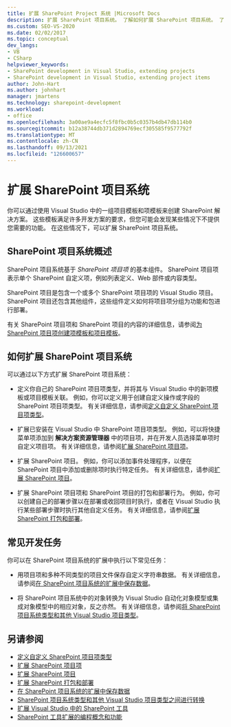 ```yaml
---
title: 扩展 SharePoint Project 系统 |Microsoft Docs
description: 扩展 SharePoint 项目系统。 了解如何扩展 SharePoint 项目系统。 了解常见的开发任务。
ms.custom: SEO-VS-2020
ms.date: 02/02/2017
ms.topic: conceptual
dev_langs:
- VB
- CSharp
helpviewer_keywords:
- SharePoint development in Visual Studio, extending projects
- SharePoint development in Visual Studio, extending project items
author: John-Hart
ms.author: johnhart
manager: jmartens
ms.technology: sharepoint-development
ms.workload:
- office
ms.openlocfilehash: 3a00ae9a4ecfc5f8fbc0b5c0357b4db47db114b0
ms.sourcegitcommit: b12a38744db371d2894769ecf305585f9577792f
ms.translationtype: MT
ms.contentlocale: zh-CN
ms.lasthandoff: 09/13/2021
ms.locfileid: "126600657"
---
```

# <a name="extend-the-sharepoint-project-system"></a>扩展 SharePoint 项目系统
  你可以通过使用 Visual Studio 中的一组项目模板和项模板来创建 SharePoint 解决方案。 这些模板满足许多开发方案的要求，但您可能会发现某些情况下不提供您需要的功能。 在这些情况下，可以扩展 SharePoint 项目系统。

## <a name="overview-of-the-sharepoint-project-system"></a>SharePoint 项目系统概述
 SharePoint 项目系统基于 *SharePoint 项目项* 的基本组件。 SharePoint 项目项表示单个 SharePoint 自定义项，例如列表定义、Web 部件或内容类型。

 SharePoint 项目是包含一个或多个 SharePoint 项目项的 Visual Studio 项目。 SharePoint 项目还包含其他组件，这些组件定义如何将项目项分组为功能和包进行部署。

 有关 SharePoint 项目项和 SharePoint 项目的内容的详细信息，请参阅[为 SharePoint 项目项创建项模板和项目模板](../sharepoint/creating-item-templates-and-project-templates-for-sharepoint-project-items.md)。

## <a name="how-to-extend-the-sharepoint-project-system"></a>如何扩展 SharePoint 项目系统
 可以通过以下方式扩展 SharePoint 项目系统：

- 定义你自己的 SharePoint 项目项类型，并将其与 Visual Studio 中的新项模板或项目模板关联。 例如，你可以定义用于创建自定义操作或字段的 SharePoint 项目项类型。 有关详细信息，请参阅[定义自定义 SharePoint 项目项类型](../sharepoint/defining-custom-sharepoint-project-item-types.md)。

- 扩展已安装在 Visual Studio 中 SharePoint 项目项类型。 例如，可以将快捷菜单项添加到 **解决方案资源管理器** 中的项目项，并在开发人员选择菜单项时自定义项目项。 有关详细信息，请参阅[扩展 SharePoint 项目项](../sharepoint/extending-sharepoint-project-items.md)。

- 扩展 SharePoint 项目。 例如，你可以添加事件处理程序，以便在 SharePoint 项目中添加或删除项时执行特定任务。 有关详细信息，请参阅[扩展 SharePoint 项目](../sharepoint/extending-sharepoint-projects.md)。

- 扩展 SharePoint 项目项和 SharePoint 项目的打包和部署行为。 例如，你可以创建自己的部署步骤以在部署或收回项目时执行，或者在 Visual Studio 执行某些部署步骤时执行其他自定义任务。 有关详细信息，请参阅[扩展 SharePoint 打包和部署](../sharepoint/extending-sharepoint-packaging-and-deployment.md)。

## <a name="common-development-tasks"></a>常见开发任务
 你可以在 SharePoint 项目系统的扩展中执行以下常见任务：

- 用项目项和多种不同类型的项目文件保存自定义字符串数据。 有关详细信息，请参阅[在 SharePoint 项目系统的扩展中保存数据](../sharepoint/saving-data-in-extensions-of-the-sharepoint-project-system.md)。

- 将 SharePoint 项目系统中的对象转换为 Visual Studio 自动化对象模型或集成对象模型中的相应对象，反之亦然。 有关详细信息，请参阅[将 SharePoint 项目系统类型和其他 Visual Studio 项目类型](../sharepoint/converting-between-sharepoint-project-system-types-and-other-visual-studio-project-types.md)。

## <a name="see-also"></a>另请参阅
- [定义自定义 SharePoint 项目项类型](../sharepoint/defining-custom-sharepoint-project-item-types.md)
- [扩展 SharePoint 项目项](../sharepoint/extending-sharepoint-project-items.md)
- [扩展 SharePoint 项目](../sharepoint/extending-sharepoint-projects.md)
- [扩展 SharePoint 打包和部署](../sharepoint/extending-sharepoint-packaging-and-deployment.md)
- [在 SharePoint 项目系统的扩展中保存数据](../sharepoint/saving-data-in-extensions-of-the-sharepoint-project-system.md)
- [SharePoint 项目系统类型和其他 Visual Studio 项目类型之间进行转换](../sharepoint/converting-between-sharepoint-project-system-types-and-other-visual-studio-project-types.md)
- [扩展 Visual Studio 中的 SharePoint 工具](../sharepoint/extending-the-sharepoint-tools-in-visual-studio.md)
- [SharePoint 工具扩展的编程概念和功能](../sharepoint/programming-concepts-and-features-for-sharepoint-tools-extensions.md)
